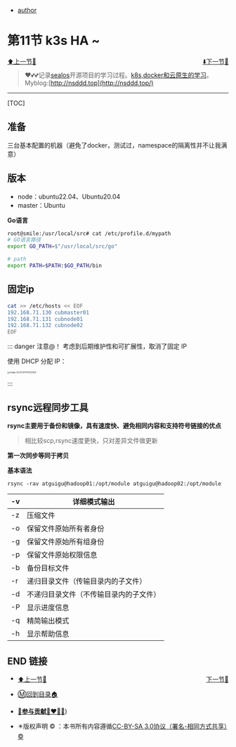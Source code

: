 + [author](http://nsddd.top)

# 第11节 k3s HA ~

<div><a href = '10.md' style='float:left'>⬆️上一节🔗  </a><a href = '12.md' style='float: right'>  ⬇️下一节🔗</a></div>
<br>

> ❤️💕💕记录[sealos](https://github.com/3293172751/sealos)开源项目的学习过程。[k8s,docker和云原生的学习](https://github.com/3293172751/sealos)。Myblog:[http://nsddd.top](http://nsddd.top/)

---
[TOC]

## 准备

三台基本配置的机器（避免了docker，测试过，namespace的隔离性并不让我满意）



## 版本

+ node：ubuntu22.04、Ubuntu20.04
+ master：Ubuntu



**Go语言**

```bash
root@smile:/usr/local/src# cat /etc/profile.d/mypath
# GO语言路径
export GO_PATH=$"/usr/local/src/go"

# path
export PATH=$PATH:$GO_PATH/bin
```



## 固定ip

```bash
cat >> /etc/hosts << EOF
192.168.71.130 cubmaster01
192.168.71.131 cubnode01
192.168.71.132 cubnode02
EOF
```

::: danger 注意@！
考虑到后期维护性和可扩展性，取消了固定 IP

使用 DHCP 分配 IP：

<img src="http://sm.nsddd.top/smimage-20221124170002829.png" alt="image-20221124170002829" style="zoom:33%;" />

:::





## rsync远程同步工具

**rsync主要用于备份和镜像，具有速度快、避免相同内容和支持符号链接的优点**

> 相比较scp,rsync速度更快，只对差异文件做更新

**第一次同步等同于拷贝**

**基本语法**

```
rsync -rav atguigu@hadoop01:/opt/module atguigu@hadoop02:/opt/module
```

| -v   | 详细模式输出                           |
| ---- | -------------------------------------- |
| -z   | 压缩文件                               |
| -o   | 保留文件原始所有者身份                 |
| -g   | 保留文件原始所有组身份                 |
| -p   | 保留文件原始权限信息                   |
| -b   | 备份目标文件                           |
| -r   | 递归目录文件（传输目录内的子文件）     |
| -d   | 不递归目录文件（不传输目录内的子文件） |
| -P   | 显示进度信息                           |
| -q   | 精简输出模式                           |
| -h   | 显示帮助信息                           |



## END 链接

<ul><li><div><a href = '10.md' style='float:left'>⬆️上一节🔗  </a><a href = '12.md' style='float: right'>  ️下一节🔗</a></div></li></ul>

+ [Ⓜ️回到目录🏠](../README.md)

+ [**🫵参与贡献💞❤️‍🔥💖**](https://nsddd.top/archives/contributors))

+ ✴️版权声明 &copy; ：本书所有内容遵循[CC-BY-SA 3.0协议（署名-相同方式共享）&copy;](http://zh.wikipedia.org/wiki/Wikipedia:CC-by-sa-3.0协议文本) 

